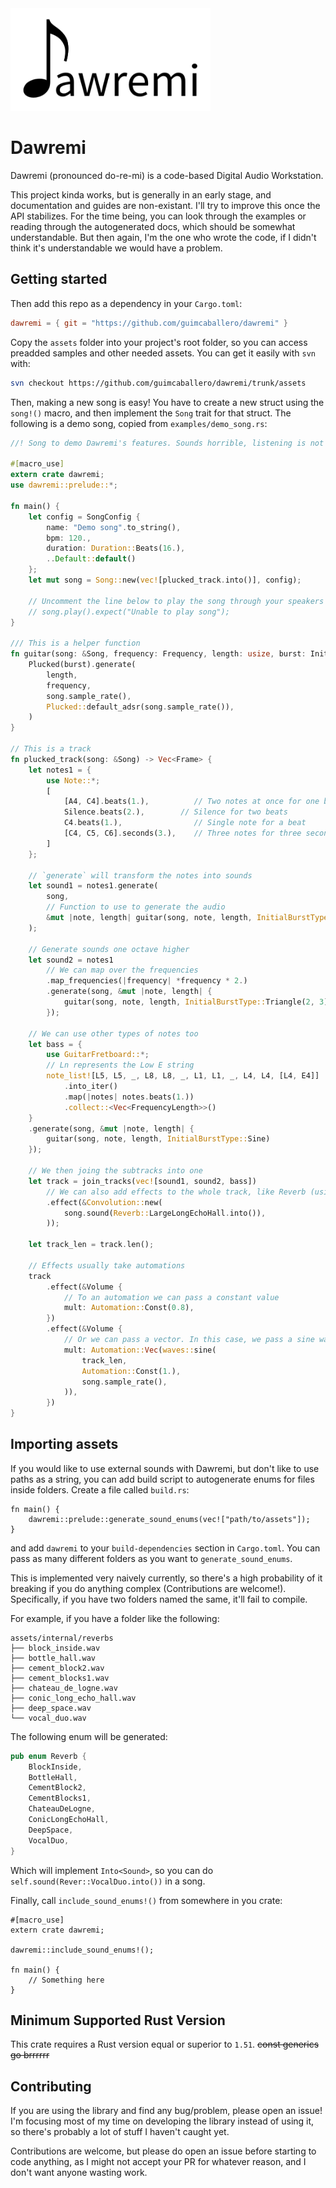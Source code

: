 <img src="/images/logo.png" width="320px">

# Dawremi

Dawremi (pronounced do-re-mi) is a code-based Digital Audio Workstation.

This project kinda works, but is generally in an early stage, and documentation and guides are non-existant. I'll try to improve this once the API stabilizes. For the time being, you can look through the examples or reading through the autogenerated docs, which should be somewhat understandable. But then again, I'm the one who wrote the code, if I didn't think it's understandable we would have a problem.

## Getting started

Then add this repo as a dependency in your `Cargo.toml`:

```toml
dawremi = { git = "https://github.com/guimcaballero/dawremi" }
```

Copy the `assets` folder into your project's root folder, so you can access preadded samples and other needed assets. You can get it easily with `svn` with:

```bash
svn checkout https://github.com/guimcaballero/dawremi/trunk/assets
```

Then, making a new song is easy! You have to create a new struct using the `song!()` macro, and then implement the `Song` trait for that struct. The following is a demo song, copied from `examples/demo_song.rs`:

```rust
//! Song to demo Dawremi's features. Sounds horrible, listening is not recommended

#[macro_use]
extern crate dawremi;
use dawremi::prelude::*;

fn main() {
    let config = SongConfig {
        name: "Demo song".to_string(),
        bpm: 120.,
        duration: Duration::Beats(16.),
        ..Default::default()
    };
    let mut song = Song::new(vec![plucked_track.into()], config);

    // Uncomment the line below to play the song through your speakers
    // song.play().expect("Unable to play song");
}

/// This is a helper function
fn guitar(song: &Song, frequency: Frequency, length: usize, burst: InitialBurstType) -> Vec<Frame> {
    Plucked(burst).generate(
        length,
        frequency,
        song.sample_rate(),
        Plucked::default_adsr(song.sample_rate()),
    )
}

// This is a track
fn plucked_track(song: &Song) -> Vec<Frame> {
    let notes1 = {
        use Note::*;
        [
            [A4, C4].beats(1.),          // Two notes at once for one beat
            Silence.beats(2.),        // Silence for two beats
            C4.beats(1.),                // Single note for a beat
            [C4, C5, C6].seconds(3.),    // Three notes for three seconds
        ]
    };

    // `generate` will transform the notes into sounds
    let sound1 = notes1.generate(
        song,
        // Function to use to generate the audio
        &mut |note, length| guitar(song, note, length, InitialBurstType::Triangle(2, 3)),
    );

    // Generate sounds one octave higher
    let sound2 = notes1
        // We can map over the frequencies
        .map_frequencies(|frequency| *frequency * 2.)
        .generate(song, &mut |note, length| {
            guitar(song, note, length, InitialBurstType::Triangle(2, 3))
        });

    // We can use other types of notes too
    let bass = {
        use GuitarFretboard::*;
        // Ln represents the Low E string
        note_list![L5, L5, _, L8, L8, _, L1, L1, _, L4, L4, [L4, E4]]
            .into_iter()
            .map(|notes| notes.beats(1.))
            .collect::<Vec<FrequencyLength>>()
    }
    .generate(song, &mut |note, length| {
        guitar(song, note, length, InitialBurstType::Sine)
    });

    // We then joing the subtracks into one
    let track = join_tracks(vec![sound1, sound2, bass])
        // We can also add effects to the whole track, like Reverb (using convolution)
        .effect(&Convolution::new(
            song.sound(Reverb::LargeLongEchoHall.into()),
        ));

    let track_len = track.len();

    // Effects usually take automations
    track
        .effect(&Volume {
            // To an automation we can pass a constant value
            mult: Automation::Const(0.8),
        })
        .effect(&Volume {
            // Or we can pass a vector. In this case, we pass a sine wave
            mult: Automation::Vec(waves::sine(
                track_len,
                Automation::Const(1.),
                song.sample_rate(),
            )),
        })
}
```

## Importing assets

If you would like to use external sounds with Dawremi, but don't like to use paths as a string, you can add build script to autogenerate enums for files inside folders. Create a file called `build.rs`:

```no_run
fn main() {
    dawremi::prelude::generate_sound_enums(vec!["path/to/assets"]);
}
```

and add `dawremi` to your `build-dependencies` section in `Cargo.toml`. You can pass as many different folders as you want to `generate_sound_enums`.

This is implemented very naively currently, so there's a high probability of it breaking if you do anything complex (Contributions are welcome!). Specifically, if you have two folders named the same, it'll fail to compile.

For example, if you have a folder like the following:

```ignore
assets/internal/reverbs
├── block_inside.wav
├── bottle_hall.wav
├── cement_block2.wav
├── cement_blocks1.wav
├── chateau_de_logne.wav
├── conic_long_echo_hall.wav
├── deep_space.wav
└── vocal_duo.wav
```

The following enum will be generated:

```rust
pub enum Reverb {
    BlockInside,
    BottleHall,
    CementBlock2,
    CementBlocks1,
    ChateauDeLogne,
    ConicLongEchoHall,
    DeepSpace,
    VocalDuo,
}
```

Which will implement `Into<Sound>`, so you can do `self.sound(Rever::VocalDuo.into())` in a song.

Finally, call `include_sound_enums!()` from somewhere in you crate:

```ignore
#[macro_use]
extern crate dawremi;

dawremi::include_sound_enums!();

fn main() {
    // Something here
}
```

## Minimum Supported Rust Version

This crate requires a Rust version equal or superior to `1.51`. ~~const generics go brrrrrr~~

## Contributing

If you are using the library and find any bug/problem, please open an issue! I'm focusing most of my time on developing the library instead of using it, so there's probably a lot of stuff I haven't caught yet.

Contributions are welcome, but please do open an issue before starting to code anything, as I might not accept your PR for whatever reason, and I don't want anyone wasting work.

